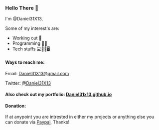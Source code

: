 ### Hello There 👋
I'm @Daniel31X13,

Some of my interest's are:
- Working out 🦾
- Programming 👨‍💻 
- Tech stuffs 💻📡📱🖥 

#### Ways to reach me:

Email: Daniel31X13@gmail.com

Twitter: [@Daniel31X13](https://twitter.com/Daniel31X13)

#### Also check out my portfolio: [Daniel31x13.github.io](https://daniel31x13.github.io/)

#### Donation:

If at anypoint you are intrested in either my projects or anything else you can donate via [Paypal](https://www.paypal.me/Daniel31X13?locale.x=en_CA), Thanks!
